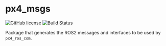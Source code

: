 # px4_msgs

[![GitHub license](https://img.shields.io/github/license/PX4/px4_msgs.svg)](https://github.com/PX4/px4_msg/blob/master/LICENSE) [![Build Status](https://travis-ci.org/PX4/px4_msgs.svg?branch=master)](https://travis-ci.org/PX4/px4_msgs)

Package that generates the ROS2 messages and interfaces to be used by `px4_ros_com`.
